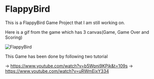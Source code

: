 # FlappyBird
This is a FlappyBird Game Project that I am still working on.

Here is a gif from the game which has 3 canvas(Game, Game Over and Scoring)

![FlappyBird](https://user-images.githubusercontent.com/41302444/103142188-58cfe300-4710-11eb-82a3-e9c0e972132d.gif)

This Game has been done by following two tutorial

-> https://www.youtube.com/watch?v=b5Wpni9KPik&t=109s
-> https://www.youtube.com/watch?v=uRWmEjxY334
